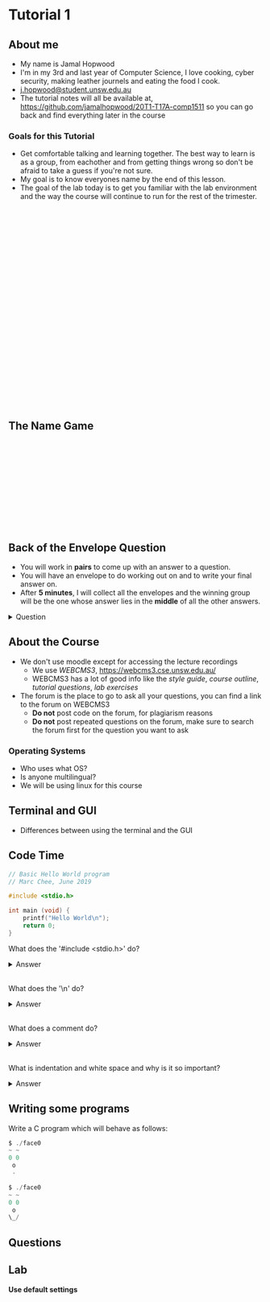# Tutorial 1

## About me

* My name is Jamal Hopwood
* I'm in my 3rd and last year of Computer Science, I love cooking, cyber security, making leather journels and eating the food I cook.
* j.hopwood@student.unsw.edu.au
* The tutorial notes will all be available at, https://github.com/jamalhopwood/20T1-T17A-comp1511 so you can go back and find everything later in the course

### Goals for this Tutorial

* Get comfortable talking and learning together. The best way to learn is as a group, from eachother and from getting things wrong so don't be afraid to take a guess if you're not sure.
* My goal is to know everyones name by the end of this lesson.
* The goal of the lab today is to get you familiar with the lab environment and the way the course will continue to run for the rest of the trimester.

<br>
<br>
<br>
<br>
<br>
<br>
<br>
<br>
<br>
<br>
<br>
<br>
<br>
<br>
<br>
<br>
<br>
<br>
<br>
<br>
<br>
<br>
<br>

## The Name Game

<br>
<br>
<br>
<br>
<br>
<br>
<br>
<br>
<br>
<br>

## Back of the Envelope Question

* You will work in **pairs** to come up with an answer to a question.
* You will have an envelope to do working out on and to write your final answer on.
* After **5 minutes**, I will collect all the envelopes and the winning group will be the one whose answer lies in the **middle** of all the other answers.

<details>
    <summary>
    Question
    </summary>
    How many slices of toast could you fit in this room. Stacked on top of eachother from floor to ceiling and wall to wall.
</details>

## About the Course

- We don't use moodle except for accessing the lecture recordings
  - We use *WEBCMS3*, https://webcms3.cse.unsw.edu.au/
  - WEBCMS3 has a lot of good info like the *style guide*, *course outline*, *tutorial questions*, *lab exercises*
- The forum is the place to go to ask all your questions, you can find a link to the forum on WEBCMS3
  - **Do not** post code on the forum, for plagiarism reasons
  - **Do not** post repeated questions on the forum, make sure to search the forum first for the question you want to ask

### Operating Systems

* Who uses what OS?
* Is anyone multilingual?
* We will be using linux for this course

## Terminal and GUI

- Differences between using the terminal and the GUI

## Code Time

```c
// Basic Hello World program
// Marc Chee, June 2019

#include <stdio.h>

int main (void) {
    printf("Hello World\n");
    return 0;
}
```

What does the '#include <stdio.h>' do?
<details>
    <summary>
    Answer
    </summary>
    This line will import the standard input/output library.
</details>

<br>

What does the '\n' do?
<details>
    <summary>
    Answer
    </summary>
    The '\' character means do something special to the next character.
    <br>
    <br>
    The special version of 'n' is a newline, just like pressing the enter key.
    <br>
    <br>
    So all together, the \n will print the equivalent of the enter button.
    <br>
    <br>
    What would '\\' do?
</details>

<br>

What does a comment do?
<details>
    <summary>
    Answer
    </summary>
    Provides the developer, or someone else reading your code an explanation about what your code is trying to achieve.
    <br>
    <br>
    Why would that be useful?
</details>

<br>

What is indentation and white space and why is it so important?
<details>
    <summary>
    Answer
    </summary>
    Indentation is the gap between the very left of the file and where your text actually starts.
    <br>
    White space is the spaces between brackets, words and numbers.
    <br>
    Without the correct indentation and white space, your code can become very difficult for yourself and others to read.
</details>

## Writing some programs

Write a C program which will behave as follows:

```c
$ ./face0
~ ~
0 0
 o
 -
```

```c
$ ./face0
~ ~
0 0
 o
\_/
```

## Questions

## Lab

**Use default settings**
